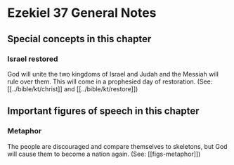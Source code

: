 # Ezekiel 37 General Notes
## Special concepts in this chapter

### Israel restored
God will unite the two kingdoms of Israel and Judah and the Messiah will rule over them. This will come in a prophesied day of restoration. (See: [[../bible/kt/christ]] and [[../bible/kt/restore]])

## Important figures of speech in this chapter

### Metaphor

The people are discouraged and compare themselves to skeletons, but God will cause them to become a nation again. (See: [[figs-metaphor]])